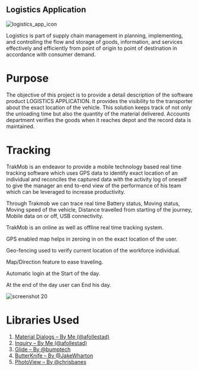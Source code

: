 ## Logistics Application 
![logistics_app_icon](https://user-images.githubusercontent.com/39953435/41190005-73b4f75e-6bf4-11e8-9820-db9a3ef67f4e.png)

Logistics is part of supply chain management in planning, implementing, and controlling the flow and storage of goods, information, and services effectively and efficiently from point of origin to point of destination in accordance with consumer demand.


# Purpose

The objective of this project is to provide a detail description of the software product LOGISTICS APPLICATION. It provides the visibility to the transporter about the exact location of the vehicle. This solution keeps track of not only the unloading time but also the quantity of the material delivered. Accounts department verifies the goods when it reaches depot and the record data is maintained.


# Tracking

TrakMob is an endeavor to provide a mobile technology based real time tracking software which uses GPS data to identify exact location of an individual and reconciles the captured data with the activity log of oneself to give the manager an end to-end view of the performance of his team which can be leveraged to increase productivity.

Through Trakmob we can trace real time Battery status, Moving status, Moving speed of the vehicle, Distance  travelled from starting of the journey, Mobile data on or off, USB connectivity.

TrakMob  is an online as well as offline real time tracking system.

GPS enabled map helps in zeroing in on the exact location of the user.

Geo-fencing used to verify current location of the workforce individual. 

Map/Direction feature to ease traveling.

Automatic login at the Start of the day.

At the end of the day user can  End his day.

![screenshot 20](https://user-images.githubusercontent.com/39953435/41190075-f4fe7960-6bf5-11e8-9ab6-ddd1bbfdf531.png)



# Libraries Used
1. [Material Dialogs – By Me (@afollestad)](https://github.com/afollestad/material-dialogs)
2. [Inquiry – By Me (@afollestad)](https://github.com/afollestad/inquiry)
3. [Glide – By @bumptech](https://github.com/bumptech/glide)
4. [ButterKnife – By @JakeWharton](https://github.com/JakeWharton/butterknife)
5. [PhotoView – By @chrisbanes](https://github.com/chrisbanes/PhotoView)



